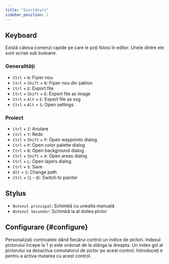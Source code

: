 ```yaml
---
title: "Scurtături"
sidebar_position: 2
---
```



## Keyboard

Există câteva comenzi rapide pe care le poți folosi în editor. Unele dintre ele sunt scrise sub butoane.

### Generalități

* `Ctrl` + `N`: Fișier nou
* `Ctrl` + `Shift` + `N`: Fișier nou din șablon
* `Ctrl` + `E`: Export file
* `Ctrl` + `Shift` + `E`: Export file as image
* `Ctrl` + `Alt` + `E`: Export file as svg
* `Ctrl` + `Alt` + `S`: Open settings

### Proiect

* `Ctrl` + `Z`: Anulare
* `Ctrl` + `Y`: Redo
* `Ctrl` + `Shift` + `P`: Open waypoints dialog
* `Ctrl` + `P`: Open color palette dialog
* `Ctrl` + `B`: Open background dialog
* `Ctrl` + `Shift` + `A`: Open areas dialog
* `Ctrl` + `L`: Open layers dialog
* `Ctrl` + `S`: Save
* `Alt` + `S`: Change path
* `Ctrl` + (`1` - `0`): Switch to painter

## Stylus

* `Butonul principal`: Schimbă cu unealta manuală
* `Butonul Secundar`: Schimbă la al doilea pictor

## Configurare {#configure}

Personalizați controalele dând fiecărui control un indice de pictori. Indexul pictorului începe la 1 și este ordonat de la stânga la dreapta. Un index gol al pictorului va dezactiva comutatorul de pictor pe acest control. Introduceți `0` pentru a activa mutarea cu acest control.

